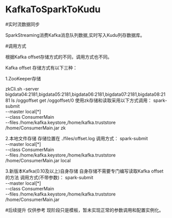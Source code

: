 # KafkaToSparkToKudu
#实时流数据同步

SparkStreaming消费Kafka消息队列数据,实时写入Kudu列存数据库。

#调用方式

根据Kafka offset存储方式的不同，调用方式也不同。

Kafka offset 存储方式有以下三种：

1.ZooKeeper存储

zkCli.sh -server bigdata04:2181,bigdata05:2181,bigdata06:2181,bigdata07:2181,bigdata08:2181
ls /oggoffset
get /oggoffset/0
使用zk存储和读取采用以下方式调用：
spark-submit \
 --master local[*] \
 --class ConsumerMain \
 --files /home/kafka.keystore,/home/kafka.truststore \
 /home/ConsumerMain.jar zk

2.本地文件存储
存储位置在 ./files/offset.log
调用方式：
spark-submit \
 --master local[*] \
 --class ConsumerMain \
 --files /home/kafka.keystore,/home/kafka.truststore \
 /home/ConsumerMain.jar local
 
 3.新版本Kafka(0.10及以上)自身存储
 自身存储不需要专门编写读取Kafka offset的方法
 调用方式(不带参数)：
 spark-submit \
 --master local[*] \
 --class ConsumerMain \
 --files /home/kafka.keystore,/home/kafka.truststore \
 /home/ConsumerMain.jar
 
 #后续提升
 仅供参考
 现阶段只是模板，暂未实现正常的参数调用和配置实例化。
 
 
